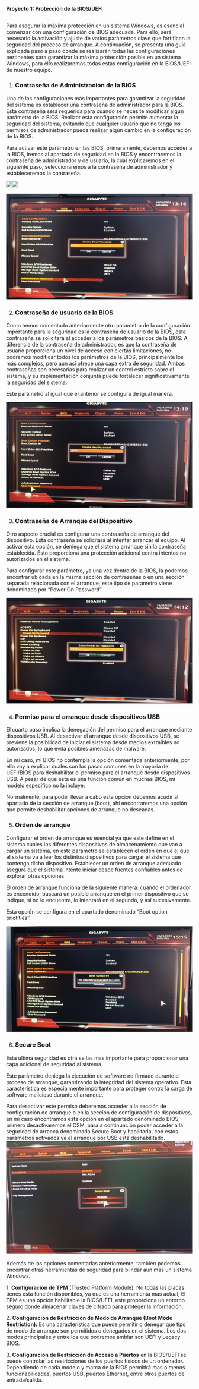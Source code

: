 ﻿**Proyecto 1: Protección de la BIOS/UEFI**
##
Para asegurar la máxima protección en un sistema Windows, es esencial comenzar con una configuración de BIOS adecuada. Para ello, será necesario la activación y ajuste de varios parámetros clave que fortifican la seguridad del proceso de arranque. A continuación, se presenta una guía explicada paso a paso donde se realizarán todas las configuraciones pertinentes para garantizar la máxima protección posible en un sistema Windows, para ello realizaremos todas estas configuración en la BIOS/UEFI de nuestro equipo.


1. ### **Contraseña de Administración de la BIOS**

Una de las configuraciones más importantes para garantizar la seguridad del sistema es establecer una contraseña de administrador para la BIOS. Esta contraseña será requerida para cuando se necesite modificar algún parámetro de la BIOS. Realizar esta configuración permite aumentar la seguridad del sistema, evitando que cualquier usuario que no tenga los permisos de administrador pueda realizar algún                                 cambio en la configuración de la BIOS.

Para activar este parámetro en las BIOS, primeramente, debemos acceder a la BIOS, iremos al apartado de seguridad en la BIOS y encontraremos la contraseña de administrador y de usuario, la cual explicaremos en el siguiente paso, seleccionaremos a la contraseña de administrador y estableceremos la contraseña.

![](Aspose.Words.9287f1a1-d33b-471b-85f2-79424c02de49.001.png)![](Aspose.Words.9287f1a1-d33b-471b-85f2-79424c02de49.002.png)

![](Aspose.Words.9287f1a1-d33b-471b-85f2-79424c02de49.003.jpeg)



2. ### **Contraseña de usuario de la BIOS**
Como hemos comentado anteriormente otro parámetro de la configuración importante para la seguridad es la contraseña de usuario de la BIOS, esta contraseña se solicitará al acceder a los parámetros básicos de la BIOS. A diferencia de la contraseña de administrador, es que la contraseña de usuario proporciona un nivel de acceso con ciertas limitaciones, no podremos modificar todos los parámetros de la BIOS, principalmente los más complejos, pero aun así ofrece una capa extra de seguridad. Ambas contraseñas son necesarias para realizar un control estricto sobre el sistema, y su implementación conjunta puede fortalecer significativamente la seguridad del sistema.

Este parámetro al igual que el anterior se configura de igual manera.

![](Aspose.Words.9287f1a1-d33b-471b-85f2-79424c02de49.004.jpeg)



3. ### **Contraseña de Arranque del Dispositivo**
Otro aspecto crucial es configurar una contraseña de arranque del dispositivo. Esta contraseña se solicitará al intentar arrancar el equipo. Al activar esta opción, se deniega que el sistema arranque sin la contraseña establecida. Esto proporciona una protección adicional contra intentos no autorizados en el sistema.

Para configurar este parámetro, ya una vez dentro de la BIOS, la podemos encontrar ubicada en la misma sección de contraseñas o en una sección separada relacionada con el arranque, este tipo de parámetro viene denominado por “Power On Password”.

![](Aspose.Words.9287f1a1-d33b-471b-85f2-79424c02de49.005.jpeg)



4. ### **Permiso para el arranque desde dispositivos USB**
El cuarto paso implica la denegación del permiso para el arranque mediante dispositivos USB. Al desactivar el arranque desde dispositivos USB, se previene la posibilidad de iniciar el sistema desde medios extraíbles no autorizados, lo que evita posibles amenazas de malware.

En mi caso, mi BIOS no contempla la opción comentada anteriormente, por ello voy a explicar cuales son los pasos comunes en la mayoría de UEFI/BIOS para deshabilitar el permiso para el arranque desde dispositivos USB. A pesar de que esta es una función común en muchas BIOS, mi modelo específico no la incluye.

Normalmente, para poder llevar a cabo esta opción debemos acudir al apartado de la sección de arranque (boot), ahí encontraremos una opción que permite deshabilitar opciones de arranque no deseadas.



5. ### **Orden de arranque**

Configurar el orden de arranque es esencial ya que este define en el sistema cuales los diferentes dispositivos de almacenamiento que van a cargar un sistema, en este parámetro se establecen el orden en que el que el sistema va a leer los distintos dispositivos para cargar el sistema que contenga dicho dispositivo. Establecer un orden de arranque adecuado asegura que el sistema intente iniciar desde fuentes confiables antes de explorar otras opciones.

El orden de arranque funciona de la siguiente manera: cuando el ordenador es encendido, buscará un posible arranque en el primer dispositivo que se indique, si no lo encuentra, lo intentará en el segundo, y así sucesivamente.

Esta opción se configura en el apartado denominado “Boot option priotities”.

![](Aspose.Words.9287f1a1-d33b-471b-85f2-79424c02de49.006.jpeg)

6. ### **Secure Boot**

Esta última seguridad es otra se las mas importante para proporcionar una capa adicional de seguridad al sistema.

Este parámetro deniega la ejecución de software no firmado durante el proceso de arranque, garantizando la integridad del sistema operativo. Esta característica es especialmente importante para proteger contra la carga de software malicioso durante el arranque.

Para desactivar este permiso deberemos acceder a la sección de configuración de arranque o en la sección de configuración de dispositivos, en mi caso encontramos esta opción en el apartado denominado BIOS, primero desactivaremos el CSM, para a continuación poder acceder a la seguridad de arranca denominada Secure Boot y habilitarla, con estos parámetros activados ya el arranque por USB está deshabilitado. ![](Aspose.Words.9287f1a1-d33b-471b-85f2-79424c02de49.007.jpeg)



Además de las opciones comentadas anteriormente, también podemos encontrar otras herramientas de seguridad para blindar aun mas un sistema Windows.

1\. **Configuración de TPM** (Trusted Platform Module): No todas las placas tienes esta función disponibles, ya que es una herramienta mas actual, El TPM es una opción habilitable la BIOS/UEFI, este  proporciona un entorno seguro donde almacenar claves de cifrado para proteger la información.

2\. **Configuración de Restricción de Modo de Arranque (Boot Mode Restriction):** Es una caracteristica que puede permitir o denegar que tipo de modo de arranque son permitidos o denegados en el sistema. Los dos modos principales y entre los que podremos ambiar son UEFI y Legacy BIOS.

3\. **Configuración de Restricción de Acceso a Puertos** en la BIOS/UEFI se puede controlar las restricciones de los puertos físicos de un ordenador. Dependiendo de cada modelo y marca de la BIOS permitirá mas o menos funcionabilidades, puertos USB, puertos Ethernet, entre otros puertos de entrada/salida.
